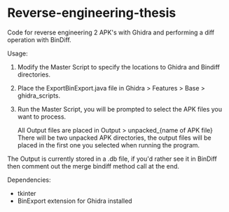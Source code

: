 # Reverse-engineering-thesis
Code for reverse engineering 2 APK's with Ghidra and performing a diff operation with BinDiff. 

Usage:
1. Modify the Master Script to specify the locations to Ghidra and Bindiff directories.
2. Place the ExportBinExport.java file in Ghidra > Features > Base > ghidra_scripts.
3. Run the Master Script, you will be prompted to select the APK files you want to process.

   All Output files are placed in Output > unpacked_{name of APK file}
   There will be two unpacked APK directories, the output files will be placed in the first one you selected when running the program.
   
The Output is currently stored in a .db file, if you'd rather see it in BinDiff then comment out the merge bindiff method call at the end.

Dependencies:
- tkinter
- BinExport extension for Ghidra installed
